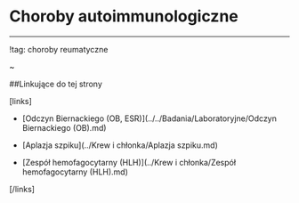 # Choroby autoimmunologiczne



***

!tag: choroby reumatyczne

~



##Linkujące do tej strony

[links]

- [Odczyn Biernackiego (OB, ESR)](../../Badania/Laboratoryjne/Odczyn Biernackiego (OB).md)

- [Aplazja szpiku](../Krew i chłonka/Aplazja szpiku.md)

- [Zespół hemofagocytarny (HLH)](../Krew i chłonka/Zespół hemofagocytarny (HLH).md)


[/links]

